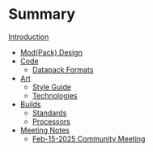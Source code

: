 # Summary

[Introduction](README.md)

- [Mod(Pack) Design](design/DesignDocHome.md)
- [Code](code/README.md)
    - [Datapack Formats](code/datapack/datapack-formats.md) 
- [Art]()
    - [Style Guide](art/style-guide/README.md)
    - [Technologies](art/technologies/README.md)
- [Builds]()
    - [Standards](builds/standards.md)
    - [Processors](builds/processors.md) 
- [Meeting Notes]()
    - [Feb-15-2025 Community Meeting](meetings/2025-Feb-15-Notes.md)          

